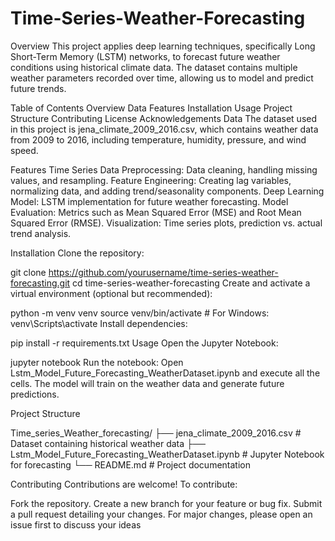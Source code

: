 # Time-Series-Weather-Forecasting

Overview
This project applies deep learning techniques, specifically Long Short-Term Memory (LSTM) networks, to forecast future weather conditions using historical climate data. The dataset contains multiple weather parameters recorded over time, allowing us to model and predict future trends.

Table of Contents
Overview
Data
Features
Installation
Usage
Project Structure
Contributing
License
Acknowledgements
Data
The dataset used in this project is jena_climate_2009_2016.csv, which contains weather data from 2009 to 2016, including temperature, humidity, pressure, and wind speed.

Features
Time Series Data Preprocessing: Data cleaning, handling missing values, and resampling.
Feature Engineering: Creating lag variables, normalizing data, and adding trend/seasonality components.
Deep Learning Model: LSTM implementation for future weather forecasting.
Model Evaluation: Metrics such as Mean Squared Error (MSE) and Root Mean Squared Error (RMSE).
Visualization: Time series plots, prediction vs. actual trend analysis.

Installation
Clone the repository:

git clone https://github.com/yourusername/time-series-weather-forecasting.git
cd time-series-weather-forecasting
Create and activate a virtual environment (optional but recommended):

python -m venv venv
source venv/bin/activate  # For Windows: venv\Scripts\activate
Install dependencies:

pip install -r requirements.txt
Usage
Open the Jupyter Notebook:

jupyter notebook
Run the notebook:
Open Lstm_Model_Future_Forecasting_WeatherDataset.ipynb and execute all the cells. The model will train on the weather data and generate future predictions.

Project Structure

Time_series_Weather_forecasting/
├── jena_climate_2009_2016.csv     # Dataset containing historical weather data
├── Lstm_Model_Future_Forecasting_WeatherDataset.ipynb  # Jupyter Notebook for forecasting
└── README.md                      # Project documentation

Contributing
Contributions are welcome! To contribute:

Fork the repository.
Create a new branch for your feature or bug fix.
Submit a pull request detailing your changes.
For major changes, please open an issue first to discuss your ideas
